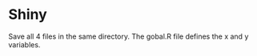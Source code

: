 Shiny
=====
Save all 4 files in the same directory.  The gobal.R file defines the x and y variables.  
